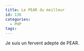 ```yaml
---
title: Le PEAR du meilleur
id: 136
categories:
  - PHP
tags:
---
```


Je suis un fervent adepte de PEAR.